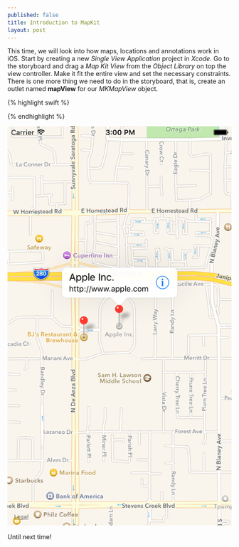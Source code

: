 ```yaml
---
published: false
title: Introduction to MapKit
layout: post
---
```

This time, we will look into how maps, locations and annotations work in iOS. Start by creating a new _Single View Application_ project in _Xcode_. Go to the storyboard and drag a _Map Kit View_ from the _Object Library_ on top the view controller. Make it fit the entire view and set the necessary constraints. There is one more thing we need to do in the storyboard, that is, create an outlet named __mapView__ for our _MKMapView_ object.

{% highlight swift %}     

{% endhighlight %}

![alt text](https://github.com/mhorga/mhorga.github.io/raw/master/images/simulator3.png "MapKit")

Until next time!